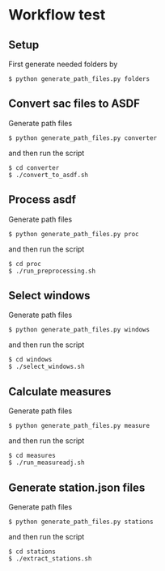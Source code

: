 # Workflow test

## Setup

First generate needed folders by

	$ python generate_path_files.py folders


## Convert sac files to ASDF

Generate path files

	$ python generate_path_files.py converter


and then run the script

	$ cd converter
	$ ./convert_to_asdf.sh

## Process asdf

Generate path files

	$ python generate_path_files.py proc


and then run the script

	$ cd proc
	$ ./run_preprocessing.sh


## Select windows


Generate path files

	$ python generate_path_files.py windows

and then run the script

	$ cd windows
	$ ./select_windows.sh


## Calculate measures


Generate path files

	$ python generate_path_files.py measure

and then run the script

	$ cd measures
	$ ./run_measureadj.sh


## Generate station.json files


Generate path files

	$ python generate_path_files.py stations

and then run the script

	$ cd stations
	$ ./extract_stations.sh

